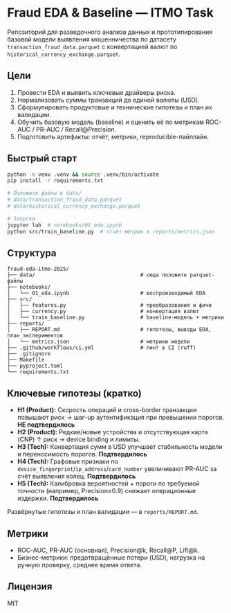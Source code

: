 # Fraud EDA & Baseline — ITMO Task

Репозиторий для разведочного анализа данных и прототипирования базовой модели выявления мошенничества по датасету `transaction_fraud_data.parquet` с конвертацией валют по `historical_currency_exchange.parquet`.

## Цели
1. Провести EDA и выявить ключевые драйверы риска.
2. Нормализовать суммы транзакций до единой валюты (USD).
3. Сформулировать продуктовые и технические гипотезы и план их валидации.
4. Обучить базовую модель (baseline) и оценить её по метрикам ROC-AUC / PR-AUC / Recall@Precision.
5. Подготовить артефакты: отчёт, метрики, reproducible-пайплайн.

## Быстрый старт
```bash
python -m venv .venv && source .venv/bin/activate
pip install -r requirements.txt

# Положите файлы в data/
# data/transaction_fraud_data.parquet
# data/historical_currency_exchange.parquet

# Запуски
jupyter lab  # notebooks/01_eda.ipynb
python src/train_baseline.py  # отчёт метрик в reports/metrics.json
```

## Структура
```
fraud-eda-itmo-2025/
├── data/                                  # сюда положите parquet-файлы
├── notebooks/
│   └── 01_eda.ipynb                       # воспроизводимый EDA
├── src/
│   ├── features.py                        # преобразования и фичи
│   ├── currency.py                        # конвертация валют
│   └── train_baseline.py                  # baseline-модель + метрики
├── reports/
│   ├── REPORT.md                          # гипотезы, выводы EDA, план экспериментов
│   └── metrics.json                       # метрики модели
├── .github/workflows/ci.yml               # линт в CI (ruff)
├── .gitignore
├── Makefile
├── pyproject.toml
└── requirements.txt
```

## Ключевые гипотезы (кратко)
- **H1 (Product):** Скорость операций и cross-border транзакции повышают риск → шаг-up аутентификация при превышении порогов. **НЕ подтвердилось**
- **H2 (Product):** Редкие/новые устройства и отсутствующая карта (CNP) ↑ риск → device binding и лимиты.
- **H3 (Tech):** Конвертация сумм в USD улучшает стабильность модели и переносимость порогов. **Подтвердилось**
- **H4 (Tech):** Графовые признаки по `device_fingerprint`/`ip_address`/`card_number` увеличивают PR-AUC за счёт выявления колец. **Подтвердилось**
- **H5 (Tech):** Калибровка вероятностей + пороги по требуемой точности (например, Precision≥0.9) снижает операционные издержки. **Подтвердилось**


Развёрнутые гипотезы и план валидации — в `reports/REPORT.md`.

## Метрики
- ROC-AUC, PR-AUC (основная), Precision@k, Recall@P, Lift@k.
- Бизнес-метрики: предотвращённые потери (USD), нагрузка на ручную проверку, среднее время ответа.

## Лицензия
MIT
